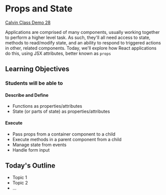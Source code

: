 # Props and State

[Calvin Class Demo 28](https://codesandbox.io/s/class28-demo-i5gsi)  

Applications are comprised of many components, usually working together to perform a higher level task. As such, they'll all need access to state, methods to read/modify state, and an ability to respond to triggered actions in other, related components. Today, we'll explore how React applications do this, using JSX attributes, better known as `props`

## Learning Objectives

### Students will be able to

#### Describe and Define

- Functions as properties/attributes
- State (or parts of state) as properties/attributes

#### Execute

- Pass props from a container component to a child
- Execute methods in a parent component from a child
- Manage state from events
- Handle form input

## Today's Outline

<!-- To Be Completed By Instructor -->

- Topic 1
- Topic 2
- ...
